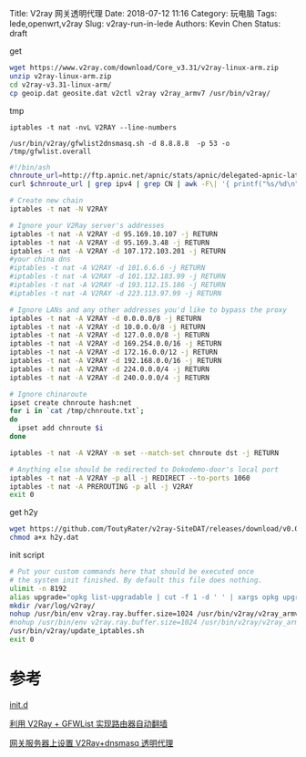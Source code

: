 Title: V2ray 网关透明代理
Date: 2018-07-12 11:16
Category: 玩电脑
Tags: lede,openwrt,v2ray
Slug: v2ray-run-in-lede
Authors: Kevin Chen
Status: draft

get

```bash
wget https://www.v2ray.com/download/Core_v3.31/v2ray-linux-arm.zip
unzip v2ray-linux-arm.zip
cd v2ray-v3.31-linux-arm/
cp geoip.dat geosite.dat v2ctl v2ray v2ray_armv7 /usr/bin/v2ray/
```

tmp

```
iptables -t nat -nvL V2RAY --line-numbers

/usr/bin/v2ray/gfwlist2dnsmasq.sh -d 8.8.8.8  -p 53 -o /tmp/gfwlist.overall
```

```bash
#!/bin/ash
chnroute_url=http://ftp.apnic.net/apnic/stats/apnic/delegated-apnic-latest
curl $chnroute_url | grep ipv4 | grep CN | awk -F\| '{ printf("%s/%d\n", $4, 32-log($5)/log(2)) }' > /tmp/chnroute.txt

# Create new chain
iptables -t nat -N V2RAY

# Ignore your V2Ray server's addresses
iptables -t nat -A V2RAY -d 95.169.10.107 -j RETURN
iptables -t nat -A V2RAY -d 95.169.3.48 -j RETURN
iptables -t nat -A V2RAY -d 107.172.103.201 -j RETURN
#your china dns
#iptables -t nat -A V2RAY -d 101.6.6.6 -j RETURN
#iptables -t nat -A V2RAY -d 101.132.183.99 -j RETURN
#iptables -t nat -A V2RAY -d 193.112.15.186 -j RETURN
#iptables -t nat -A V2RAY -d 223.113.97.99 -j RETURN

# Ignore LANs and any other addresses you'd like to bypass the proxy
iptables -t nat -A V2RAY -d 0.0.0.0/8 -j RETURN
iptables -t nat -A V2RAY -d 10.0.0.0/8 -j RETURN
iptables -t nat -A V2RAY -d 127.0.0.0/8 -j RETURN
iptables -t nat -A V2RAY -d 169.254.0.0/16 -j RETURN
iptables -t nat -A V2RAY -d 172.16.0.0/12 -j RETURN
iptables -t nat -A V2RAY -d 192.168.0.0/16 -j RETURN
iptables -t nat -A V2RAY -d 224.0.0.0/4 -j RETURN
iptables -t nat -A V2RAY -d 240.0.0.0/4 -j RETURN

# Ignore chinaroute
ipset create chnroute hash:net
for i in `cat /tmp/chnroute.txt`;
do
  ipset add chnroute $i
done

iptables -t nat -A V2RAY -m set --match-set chnroute dst -j RETURN

# Anything else should be redirected to Dokodemo-door's local port
iptables -t nat -A V2RAY -p all -j REDIRECT --to-ports 1060
iptables -t nat -A PREROUTING -p all -j V2RAY
exit 0
```

get h2y

```bash
wget https://github.com/ToutyRater/v2ray-SiteDAT/releases/download/v0.0.1/h2y.dat
chmod a+x h2y.dat
```

init script

```bash
# Put your custom commands here that should be executed once
# the system init finished. By default this file does nothing.
ulimit -n 8192
alias upgrade="opkg list-upgradable | cut -f 1 -d ' ' | xargs opkg upgrade"
mkdir /var/log/v2ray/
nohup /usr/bin/env v2ray.ray.buffer.size=1024 /usr/bin/v2ray/v2ray_armv7 -config /etc/v2ray/LEDE-H2-client.json &
#nohup /usr/bin/env v2ray.ray.buffer.size=1024 /usr/bin/v2ray/v2ray_armv7 -config /etc/v2ray/LEDE-KCP-client.json &
/usr/bin/v2ray/update_iptables.sh
exit 0
```

# 参考

[init.d](https://github.com/v2ray/v2ray-core/issues/101)

[利用 V2Ray + GFWList 实现路由器自动翻墙](https://cryptopunk.me/posts/27406/)

[网关服务器上设置 V2Ray+dnsmasq 透明代理](https://dakai.github.io/2017/11/27/v2ray.html)
